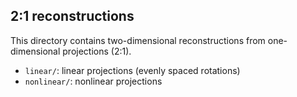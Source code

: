 ## 2:1 reconstructions

This directory contains two-dimensional reconstructions from one-dimensional projections (2:1).

* `linear/`: linear projections (evenly spaced rotations)
* `nonlinear/`: nonlinear projections